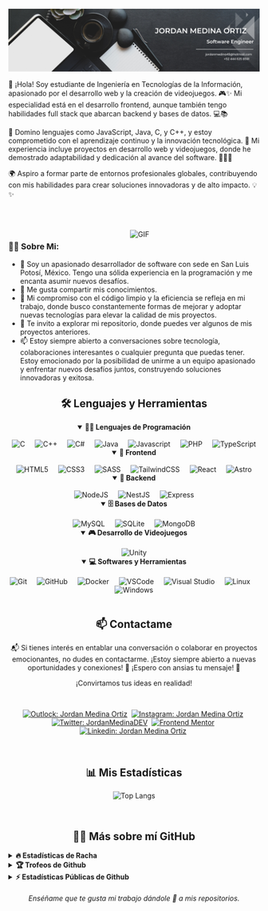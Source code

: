 ![Banner-dark-mode](https://github.com/JordanMedinaOrtiz/JordanMedinaOrtiz/blob/main/assets/banner.png)

<p align="left">👋 ¡Hola! Soy estudiante de Ingeniería en Tecnologías de la Información, apasionado por el desarrollo web y la creación de videojuegos. 🎮✨ Mi especialidad está en el desarrollo frontend, aunque también tengo habilidades full stack que abarcan backend y bases de datos. 💻📚

🔧 Domino lenguajes como JavaScript, Java, C, y C++, y estoy comprometido con el aprendizaje continuo y la innovación tecnológica. 🚀 Mi experiencia incluye proyectos en desarrollo web y videojuegos, donde he demostrado adaptabilidad y dedicación al avance del software. 👨‍💻🌐

🌍 Aspiro a formar parte de entornos profesionales globales, contribuyendo con mis habilidades para crear soluciones innovadoras y de alto impacto. 💡✨</p>

##

<br>

<br clear="both">
<img align="right" alt="GIF" src="https://media.giphy.com/media/v1.Y2lkPTc5MGI3NjExeGhpZDlzbWplNWp1OHdsbHFnaW5kbWI3eGptbWU2NW0wM3B2eWVlOSZlcD12MV9pbnRlcm5hbF9naWZfYnlfaWQmY3Q9Zw/bGgsc5mWoryfgKBx1u/giphy.gif" width="260px">

### 👨‍💻 Sobre Mi:

- 🧨 Soy un apasionado desarrollador de software con sede en San Luis Potosí, México. Tengo una sólida experiencia en la programación y me encanta asumir nuevos desafíos.
- 📝 Me gusta compartir mis conocimientos.
- 🚀 Mi compromiso con el código limpio y la eficiencia se refleja en mi trabajo, donde busco constantemente formas de mejorar y adoptar nuevas tecnologías para elevar la calidad de mis proyectos.
- 📁 Te invito a explorar mi repositorio, donde puedes ver algunos de mis proyectos anteriores.
- 📫 Estoy siempre abierto a conversaciones sobre tecnología, colaboraciones interesantes o cualquier pregunta que puedas tener. Estoy emocionado por la posibilidad de unirme a un equipo apasionado y enfrentar nuevos desafíos juntos, construyendo soluciones innovadoras y exitosa.

<div align="center">
  <h2 align="center">🛠️ Lenguajes y Herramientas</h2>

  <details open>
    <summary><b>👨‍💻 Lenguajes de Programación</b></summary>
    <br>

  <img src="https://cdn.jsdelivr.net/gh/devicons/devicon/icons/c/c-original.svg" height="40" alt="C"/>
  <img width="12" />
  <img src="https://cdn.jsdelivr.net/gh/devicons/devicon/icons/cplusplus/cplusplus-original.svg" height="40" alt="C++"/>
  <img width="12" />
  <img src="https://cdn.jsdelivr.net/gh/devicons/devicon@latest/icons/csharp/csharp-original.svg" height="40" alt="C#"/>
  <img width="12" />
  <img src="https://cdn.jsdelivr.net/gh/devicons/devicon/icons/java/java-original.svg" height="40" alt="Java"/>
  <img width="12" />
  <img src="https://cdn.jsdelivr.net/gh/devicons/devicon/icons/javascript/javascript-original.svg" height="40" alt="Javascript"/>
  <img width="12" />
  <img src="https://cdn.jsdelivr.net/gh/devicons/devicon/icons/php/php-original.svg" height="40" alt="PHP"/>
  <img width="12" />
  <img src="https://cdn.jsdelivr.net/gh/devicons/devicon/icons/typescript/typescript-original.svg" height="40" alt="TypeScript"/>
  </details>
    
  <details open>
    <summary><b>🎨 Frontend</b></summary>
    <br>
  
  <img src="https://cdn.jsdelivr.net/gh/devicons/devicon/icons/html5/html5-original.svg" height="40" alt="HTML5"/>
  <img width="12" />
  <img src="https://cdn.jsdelivr.net/gh/devicons/devicon/icons/css3/css3-original.svg" height="40" alt="CSS3"/>
  <img width="12" />
  <img src="https://cdn.jsdelivr.net/gh/devicons/devicon/icons/sass/sass-original.svg" height="40" alt="SASS"/>
  <img width="12" />
  <img src="https://cdn.jsdelivr.net/gh/devicons/devicon@latest/icons/tailwindcss/tailwindcss-original.svg" height="40" alt="TailwindCSS"/>
  <img width="12" />
  <img src="https://cdn.jsdelivr.net/gh/devicons/devicon@latest/icons/react/react-original.svg" height="40" alt="React"/>
  <img width="12" />
  <img src="https://cdn.jsdelivr.net/gh/devicons/devicon@latest/icons/astro/astro-original.svg" height="40" alt="Astro"/>
  </details>
  
  <details open>
    <summary><b>🧰 Backend</b></summary>
    <br>

  <img src="https://cdn.jsdelivr.net/gh/devicons/devicon/icons/nodejs/nodejs-original.svg" height="40" alt="NodeJS"/>
  <img width="12" />
  <img src="https://cdn.jsdelivr.net/gh/devicons/devicon@latest/icons/nestjs/nestjs-original.svg" height="40" alt="NestJS"/>
  <img width="12" />
  <img src="https://cdn.jsdelivr.net/gh/devicons/devicon@latest/icons/express/express-original-wordmark.svg" height="40" alt="Express" />
  </details>

<details open>
  <summary><b>🗄️ Bases de Datos</b></summary>
  <br>

  <img src="https://cdn.jsdelivr.net/gh/devicons/devicon/icons/mysql/mysql-original.svg" height="40" alt="MySQL"/>
  <img width="12" />
  <img src="https://cdn.jsdelivr.net/gh/devicons/devicon/icons/sqlite/sqlite-original.svg" height="40" alt="SQLite"/>
  <img width="12" />
  <img src="https://cdn.jsdelivr.net/gh/devicons/devicon@latest/icons/mongodb/mongodb-original.svg" height="40" alt="MongoDB"/>
  </details>

  <details open>
    <summary><b>🎮 Desarrollo de Videojuegos</b></summary>
    <br>

  <img src="https://cdn.jsdelivr.net/gh/devicons/devicon@latest/icons/unity/unity-plain.svg" height="40" alt="Unity"/>
  </details>

  <details open>
    <summary><b>💻 Softwares y Herramientas</b></summary>
    <br>
  
  <img src="https://cdn.jsdelivr.net/gh/devicons/devicon/icons/git/git-original.svg" height="40" alt="Git"/>
  <img width="12" />
  <img src="https://cdn.jsdelivr.net/gh/devicons/devicon/icons/github/github-original.svg" height="40" alt="GitHub"/>
  <img width="12" />
  <img src="https://cdn.jsdelivr.net/gh/devicons/devicon/icons/docker/docker-original.svg" height="40" alt="Docker"/>
  <img width="12" />
  <img src="https://cdn.jsdelivr.net/gh/devicons/devicon/icons/vscode/vscode-original.svg" height="40" alt="VSCode"/>
  <img width="12" />
  <img src="https://cdn.jsdelivr.net/gh/devicons/devicon/icons/visualstudio/visualstudio-plain.svg" height="40" alt="Visual Studio"/>
  <img width="12" />
  <img src="https://cdn.jsdelivr.net/gh/devicons/devicon/icons/linux/linux-original.svg" height="40" alt="Linux"/>
  <img width="12" />
  <img src="https://cdn.jsdelivr.net/gh/devicons/devicon/icons/windows8/windows8-original.svg" height="40" alt="Windows"/>
  </details>
  
</div>

<br>

<h2 align="center">📫 Contactame</h2>

<p align="center"> 📬 Si tienes interés en entablar una conversación o colaborar en proyectos emocionantes, no dudes en contactarme. ¡Estoy siempre abierto a nuevas oportunidades y conexiones! 🚀 ¡Espero con ansias tu mensaje! 👋</p>

<p align="center">¡Convirtamos tus ideas en realidad!</p>
<br />

<div align="center">
  
[![Outlock: Jordan Medina Ortiz](https://img.shields.io/badge/Microsoft_Outlook-0078D4?style=for-the-badge&logo=microsoft-outlook&logoColor=white&link=mailto:jordanmedina49@hotmail.com)](mailto:jordanmedina49@hotmail.com)&nbsp;
[![Instagram: Jordan Medina Ortiz](https://img.shields.io/badge/Instagram-E4405F?style=for-the-badge&logo=instagram&logoColor=white&link=https://www.instagram.com/jordanmedina_49/)](https://www.instagram.com/jordanmedina_49/)&nbsp;
[![Twitter: JordanMedinaDEV](https://img.shields.io/badge/Twitter-1DA1F2?style=for-the-badge&logo=twitter&logoColor=white&link=https://twitter.com/JordanMedinaDEV)](https://twitter.com/JordanMedinaDEV)&nbsp;
[![Frontend Mentor](https://img.shields.io/badge/-Frontend%20Mentor-5F3DC4?style=for-the-badge&logo=FrontendMentor&logoColor=white&link=https://www.frontendmentor.io/profile/JordanMedinaOrtiz)](https://www.frontendmentor.io/profile/JordanMedinaOrtiz)&nbsp;
[![Linkedin: Jordan Medina Ortiz](https://img.shields.io/badge/-linkedin-blue?style=for-the-badge&logo=Linkedin&logoColor=white&link=https://www.linkedin.com/in/jordanmedinaortiz/)](https://www.linkedin.com/in/jordanmedinaortiz/)&nbsp;

</div>

<br>
<h2 align="center">📊 Mis Estadísticas</h2>

<div align = "center">

![Top Langs](https://github-readme-stats-eight-theta.vercel.app/api/top-langs/?username=JordanMedinaOrtiz&layout=compact&langs_count=10&theme=algolia)

</div>
<br>

<h2 align="center">👨‍💻 Más sobre mí GitHub</h2>

<details>
<summary><b>🔥 Estadísticas de Racha</b></summary>
<br>
<p align="center">
<img src="http://github-readme-streak-stats.herokuapp.com?user=JordanMedinaOrtiz&theme=radical&hide_border=true" alt="JordanMedinaOrtiz" width="390"/>
</p>
</details>

<details>
<summary><b>🏆 Trofeos de Github</b></summary>
<br>
<p align="center">
<img src="https://github-profile-trophy.vercel.app/?username=JordanMedinaOrtiz&theme=discord" alt="JordanMedinaOrtiz" />
</p>
</details>

<details>
<summary><b>⚡ Estadísticas Públicas de Github</b></summary>
<br>
<p align="center">
<img src="https://github-readme-stats.vercel.app/api?username=JordanMedinaOrtiz&show_icons=true&theme=radical&count_private=true" alt="JordanMedinaOrtiz" width="420"/>&nbsp;<img src="https://github-readme-stats.vercel.app/api/top-langs/?username=JordanMedinaOrtiz&layout=compact&theme=radical" alt="JordanMedinaOrtiz" height="165">
</p>
</details>

<h6 align="center">Enséñame que te gusta mi trabajo dándole 🌟 a mis repositorios.</h6>
